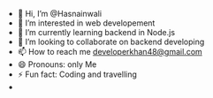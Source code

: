 - 👋 Hi, I’m @Hasnainwali
- 👀 I’m interested in web developement
- 🌱 I’m currently learning backend in Node.js
- 💞️ I’m looking to collaborate on backend developing
- 📫 How to reach me developerkhan48@gmail.com
- 😄 Pronouns: only Me
- ⚡ Fun fact: Coding and travelling
- 

<!---
Hasnainwali/Hasnainwali is a ✨ special ✨ repository because its `README.md` (this file) appears on your GitHub profile.
You can click the Preview link to take a look at your changes.
--->

